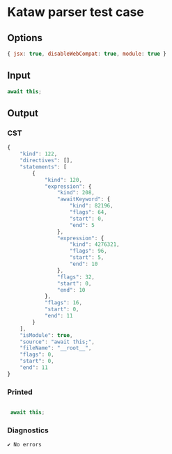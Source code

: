# Kataw parser test case

## Options

`````js
{ jsx: true, disableWebCompat: true, module: true }
`````

## Input

`````js
await this;
`````

## Output

### CST

```javascript
{
    "kind": 122,
    "directives": [],
    "statements": [
        {
            "kind": 120,
            "expression": {
                "kind": 208,
                "awaitKeyword": {
                    "kind": 82196,
                    "flags": 64,
                    "start": 0,
                    "end": 5
                },
                "expression": {
                    "kind": 4276321,
                    "flags": 96,
                    "start": 5,
                    "end": 10
                },
                "flags": 32,
                "start": 0,
                "end": 10
            },
            "flags": 16,
            "start": 0,
            "end": 11
        }
    ],
    "isModule": true,
    "source": "await this;",
    "fileName": "__root__",
    "flags": 0,
    "start": 0,
    "end": 11
}
```

### Printed

```javascript

 await this; 
```

### Diagnostics

```javascript
✔ No errors
```

